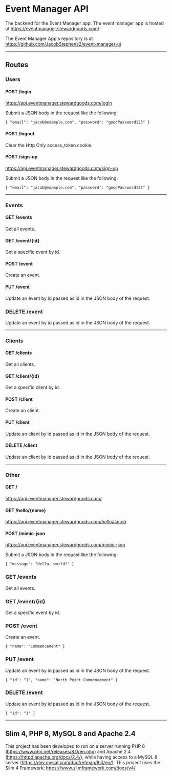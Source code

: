 # Event Manager API
The backend for the Event Manager app. The event manager app is hosted at https://eventmanager.stewardgoods.com/

The Event Manager App's repository is at https://github.com/JacobStephens2/event-manager-ui

---

## Routes

### Users

#### POST /login

https://api.eventmanager.stewardgoods.com/login

Submit a JSON body in the request like the following:

`{
    "email": "jacob@example.com",
    "password": "goodPassword123"
}`

#### POST /logout

Clear the Http Only access_token cookie.

#### POST /sign-up

https://api.eventmanager.stewardgoods.com/sign-up

Submit a JSON body in the request like the following:

`{
    "email": "jacob@example.com",
    "password": "goodPassword123"
}`

---

### Events

#### GET /events
Get all events.

#### GET /event/{id}
Get a specific event by id.

#### POST /event
Create an event.

#### PUT /event
Update an event by id passed as id in the JSON body of the request.

### DELETE /event
Update an event by id passed as id in the JSON body of the request.

---

### Clients

#### GET /clients
Get all clients.

#### GET /client/{id}
Get a specific client by id.

#### POST /client
Create an client.

#### PUT /client
Update an client by id passed as id in the JSON body of the request.

#### DELETE /client
Update an client by id passed as id in the JSON body of the request.

---

### Other

#### GET /

https://api.eventmanager.stewardgoods.com/

#### GET /hello/{name}

https://api.eventmanager.stewardgoods.com/hello/Jacob

#### POST /mimic-json

https://api.eventmanager.stewardgoods.com/mimic-json

Submit a JSON body in the request like the following:

`{
    "message": "Hello, world!"
}`

### GET /events
Get all events.

### GET /event/{id}
Get a specific event by id.

### POST /event
Create an event.

`{
    "name": "Commencement"
}`

### PUT /event
Update an event by id passed as id in the JSON body of the request.

`{
    "id": "1",
    "name": "North Point Commencement"
}`

### DELETE /event
Update an event by id passed as id in the JSON body of the request.

`{
    "id": "1"
}`

---

## Slim 4, PHP 8, MySQL 8 and Apache 2.4

This project has been developed to run on a server running PHP 8 (https://www.php.net/releases/8.0/en.php) and Apache 2.4 (https://httpd.apache.org/docs/2.4/), while having access to a MySQL 8 server (https://dev.mysql.com/doc/refman/8.0/en/). This project uses the Slim 4 Framework: https://www.slimframework.com/docs/v4/
